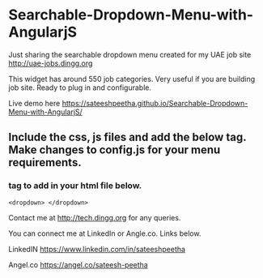 # Searchable-Dropdown-Menu-with-AngularjS
Just sharing the searchable dropdown menu created for my UAE job site http://uae-jobs.dingg.org

This widget has around 550 job categories. Very useful if you are building job site. Ready to plug in and configurable.

Live demo here https://sateeshpeetha.github.io/Searchable-Dropdown-Menu-with-AngularjS/

## Include the css, js files and add the below tag. Make changes to config.js for your menu requirements.
### tag to add in your html file below.
`<dropdown> </dropdown>`


Contact me at http://tech.dingg.org for any queries.

You can connect me at LinkedIn or Angle.co. Links below.

LinkedIN https://www.linkedin.com/in/sateeshpeetha

Angel.co https://angel.co/sateesh-peetha
